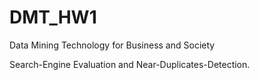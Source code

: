 # DMT_HW1
Data Mining Technology for Business and Society

Search-Engine Evaluation and Near-Duplicates-Detection.
